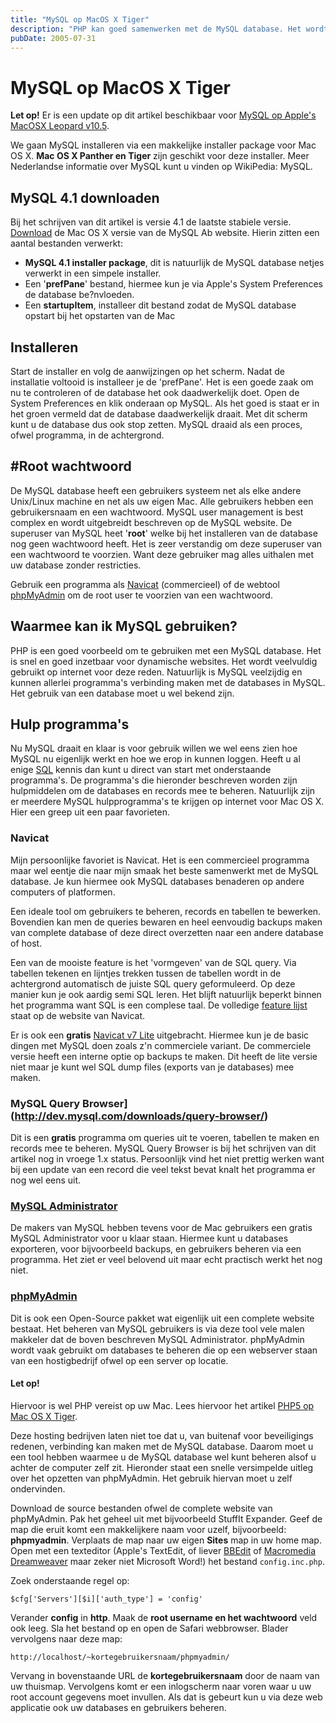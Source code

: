```yaml
---
title: "MySQL op MacOS X Tiger"
description: "PHP kan goed samenwerken met de MySQL database. Het wordt veel toegepast op website met dynamische content. Het is gratis te gebruiken voor eigen gebruik en leer doeleinden."
pubDate: 2005-07-31
---
```


# MySQL op MacOS X Tiger

**Let op!** Er is een update op dit artikel beschikbaar voor [MySQL op Apple's MacOSX Leopard v10.5](http://www.atlantisdesign.nl/artikel/mysql-op-macosx-leopard).

We gaan MySQL installeren via een makkelijke installer package voor Mac OS X. **Mac OS X Panther en Tiger** zijn geschikt voor deze installer. Meer Nederlandse informatie over MySQL kunt u vinden op WikiPedia: MySQL.

## MySQL 4.1 downloaden

Bij het schrijven van dit artikel is versie 4.1 de laatste stabiele versie. [Download](http://dev.mysql.com/downloads/mysql/4.1.html#Mac_OS_X) de Mac OS X versie van de MySQL Ab website. Hierin zitten een aantal bestanden verwerkt:

* **MySQL 4.1 installer package**, dit is natuurlijk de MySQL database netjes verwerkt in een simpele installer.
* Een '**prefPane**' bestand, hiermee kun je via Apple's System Preferences de database be?nvloeden.
* Een **startupItem**, installeer dit bestand zodat de MySQL database opstart bij het opstarten van de Mac

## Installeren

Start de installer en volg de aanwijzingen op het scherm. Nadat de installatie voltooid is installeer je de 'prefPane'. Het is een goede zaak om nu te controleren of de database het ook daadwerkelijk doet. Open de System Preferences en klik onderaan op MySQL. Als het goed is staat er in het groen vermeld dat de database daadwerkelijk draait. Met dit scherm kunt u de database dus ook stop zetten. MySQL draaid als een proces, ofwel programma, in de achtergrond.

## #Root wachtwoord

De MySQL database heeft een gebruikers systeem net als elke andere Unix/Linux machine en net als uw eigen Mac. Alle gebruikers hebben een gebruikersnaam en een wachtwoord. MySQL user management is best complex en wordt uitgebreidt beschreven op de MySQL website. De superuser van MySQL heet '**root**' welke bij het installeren van de database nog geen wachtwoord heeft. Het is zeer verstandig om deze superuser van een wachtwoord te voorzien. Want deze gebruiker mag alles uithalen met uw database zonder restricties.

Gebruik een programma als [Navicat](http://www.navicat.com/) (commercieel) of de webtool [phpMyAdmin](http://www.phpmyadmin.net/) om de root user te voorzien van een wachtwoord.

## Waarmee kan ik MySQL gebruiken?

PHP is een goed voorbeeld om te gebruiken met een MySQL database. Het is snel en goed inzetbaar voor dynamische websites. Het wordt veelvuldig gebruikt op internet voor deze reden. Natuurlijk is MySQL veelzijdig en kunnen allerlei programma's verbinding maken met de databases in MySQL. Het gebruik van een database moet u wel bekend zijn.

## Hulp programma's

Nu MySQL draait en klaar is voor gebruik willen we wel eens zien hoe MySQL nu eigenlijk werkt en hoe we erop in kunnen loggen. Heeft u al enige [SQL](http://nl.wikipedia.org/wiki/SQL) kennis dan kunt u direct van start met onderstaande programma's. De programma's die hieronder beschreven worden zijn hulpmiddelen om de databases en records mee te beheren. Natuurlijk zijn er meerdere MySQL hulpprogramma's te krijgen op internet voor Mac OS X. Hier een greep uit een paar favorieten.

### Navicat

Mijn persoonlijke favoriet is Navicat. Het is een commercieel programma maar wel eentje die naar mijn smaak het beste samenwerkt met de MySQL database. Je kun hiermee ook MySQL databases benaderen op andere computers of platformen.

Een ideale tool om gebruikers te beheren, records en tabellen te bewerken. Bovendien kan men de queries bewaren en heel eenvoudig backups maken van complete database of deze direct overzetten naar een andere database of host.

Een van de mooiste feature is het 'vormgeven' van de SQL query. Via tabellen tekenen en lijntjes trekken tussen de tabellen wordt in de achtergrond automatisch de juiste SQL query geformuleerd. Op deze manier kun je ook aardig semi SQL leren. Het blijft natuurlijk beperkt binnen het programma want SQL is een complese taal. De volledige [feature lijst](http://www.navicat.com/feature.html) staat op de website van Navicat.

Er is ook een **gratis** [Navicat v7 Lite](http://www.navicat.com/download.html) uitgebracht. Hiermee kun je de basic dingen met MySQL doen zoals z'n commerciele variant. De commerciele versie heeft een interne optie op backups te maken. Dit heeft de lite versie niet maar je kunt wel SQL dump files (exports van je databases) mee maken.

### MySQL Query Browser](http://dev.mysql.com/downloads/query-browser/)

Dit is een **gratis** programma om queries uit te voeren, tabellen te maken en records mee te beheren. MySQL Query Browser is bij het schrijven van dit artikel nog in vroege 1.x status. Persoonlijk vind het niet prettig werken want bij een update van een record die veel tekst bevat knalt het programma er nog wel eens uit.

### [MySQL Administrator](http://dev.mysql.com/downloads/administrator/)
De makers van MySQL hebben tevens voor de Mac gebruikers een gratis MySQL Administrator voor u klaar staan. Hiermee kunt u databases exporteren, voor bijvoorbeeld backups, en gebruikers beheren via een programma. Het ziet er veel belovend uit maar echt practisch werkt het nog niet.

### [phpMyAdmin](http://www.phpmyadmin.net/)

Dit is ook een Open-Source pakket wat eigenlijk uit een complete website bestaat. Het beheren van MySQL gebruikers is via deze tool vele malen makkeler dat de boven beschreven MySQL Administrator. phpMyAdmin wordt vaak gebruikt om databases te beheren die op een webserver staan van een hostigbedrijf ofwel op een server op locatie.

#### Let op!

Hiervoor is wel PHP vereist op uw Mac. Lees hiervoor het artikel [PHP5 op Mac OS X Tiger](http://www.atlantisdesign.nl/artikel/php5-op-macosx-tiger).

Deze hosting bedrijven laten niet toe dat u, van buitenaf voor beveiligings redenen, verbinding kan maken met de MySQL database. Daarom moet u een tool hebben waarmee u de MySQL database wel kunt beheren alsof u achter de computer zelf zit. Hieronder staat een snelle versimpelde uitleg over het opzetten van phpMyAdmin. Het gebruik hiervan moet u zelf ondervinden.

Download de source bestanden ofwel de complete website van phpMyAdmin. Pak het geheel uit met bijvoorbeeld StuffIt Expander. Geef de map die eruit komt een makkelijkere naam voor uzelf, bijvoorbeeld: **phpmyadmin**. Verplaats de map naar uw eigen **Sites** map in uw home map. Open met een texteditor (Apple's TextEdit, of liever [BBEdit](http://www.barebones.com/products/bbedit/) of [Macromedia Dreamweaver](http://www.macromedia.com/software/dreamweaver/) maar zeker niet Microsoft Word!) het bestand `config.inc.php`.

Zoek onderstaande regel op:

	$cfg['Servers'][$i]['auth_type'] = 'config'

Verander **config** in **http**. Maak de **root username en het wachtwoord** veld ook leeg. Sla het bestand op en open de Safari webbrowser. Blader vervolgens naar deze map:

	http://localhost/~kortegebruikersnaam/phpmyadmin/

Vervang in bovenstaande URL de **kortegebruikersnaam** door de naam van uw thuismap. Vervolgens komt er een inlogscherm naar voren waar u uw root account gegevens moet invullen. Als dat is gebeurt kun u via deze web applicatie ook uw databases en gebruikers beheren.